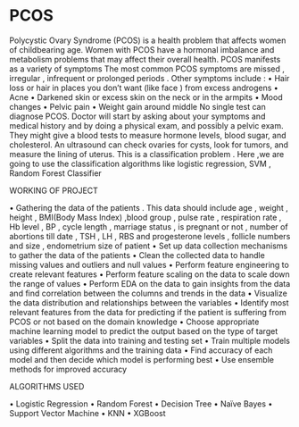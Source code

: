 # PCOS
Polycystic Ovary Syndrome (PCOS) is a health problem that affects women of childbearing age. Women with PCOS have a hormonal imbalance and metabolism problems that may affect their overall health.
PCOS manifests as a variety of symptoms
The most common PCOS symptoms are missed , irregular , infrequent or prolonged periods . Other symptoms include :
•	Hair loss or hair in places you don’t want (like face ) from excess androgens
•	Acne
•	Darkened skin or excess skin on the neck or in the armpits 
•	Mood changes
•	Pelvic pain
•	Weight gain around middle 
No single test can diagnose PCOS. Doctor will start by asking about your symptoms and medical history and by doing a physical exam, and possibly a pelvic exam.
They might give  a blood  tests to measure  hormone levels, blood sugar, and cholesterol. An ultrasound can check ovaries for cysts, look for tumors, and measure the lining of uterus.
This is a classification problem . Here ,we are going to use the classification algorithms like logistic regression, SVM , Random Forest Classifier 



WORKING OF PROJECT 

•	Gathering the data of the patients . This data should include age , weight , height , BMI(Body Mass Index) ,blood group , pulse rate , respiration rate , Hb level , BP , cycle length , marriage status , is pregnant or not , number of abortions till date , TSH , LH , RBS and progesterone levels , follicle numbers and size , endometrium size of patient 
•	Set up data collection mechanisms to gather the data of the patients 
•	Clean the collected data to handle missing values and outliers and null values 
•	Perform feature engineering to create relevant features 
•	Perform feature scaling on the data to scale down the  range of values
•	Perform EDA on the data to gain insights from the data and find correlation between the columns and trends in the data
•	Visualize the data distribution and relationships between the variables
•	Identify most relevant features from the data  for predicting if the patient is suffering from PCOS or not  based on the domain knowledge 
•	Choose appropriate machine learning model to predict the output based on the type of target variables
•	Split the data into training and testing set
•	Train multiple models using different algorithms and the training data 
•	Find accuracy of each model and then decide which model is performing best 
•	Use ensemble  methods for improved accuracy 

ALGORITHMS USED 

•	Logistic Regression
•	Random Forest
•	Decision Tree
•	Naïve Bayes
•	Support Vector Machine 
•	KNN
•	XGBoost 

